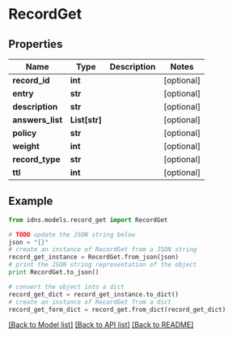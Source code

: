 # RecordGet


## Properties
Name | Type | Description | Notes
------------ | ------------- | ------------- | -------------
**record_id** | **int** |  | [optional] 
**entry** | **str** |  | [optional] 
**description** | **str** |  | [optional] 
**answers_list** | **List[str]** |  | [optional] 
**policy** | **str** |  | [optional] 
**weight** | **int** |  | [optional] 
**record_type** | **str** |  | [optional] 
**ttl** | **int** |  | [optional] 

## Example

```python
from idns.models.record_get import RecordGet

# TODO update the JSON string below
json = "{}"
# create an instance of RecordGet from a JSON string
record_get_instance = RecordGet.from_json(json)
# print the JSON string representation of the object
print RecordGet.to_json()

# convert the object into a dict
record_get_dict = record_get_instance.to_dict()
# create an instance of RecordGet from a dict
record_get_form_dict = record_get.from_dict(record_get_dict)
```
[[Back to Model list]](../README.md#documentation-for-models) [[Back to API list]](../README.md#documentation-for-api-endpoints) [[Back to README]](../README.md)


